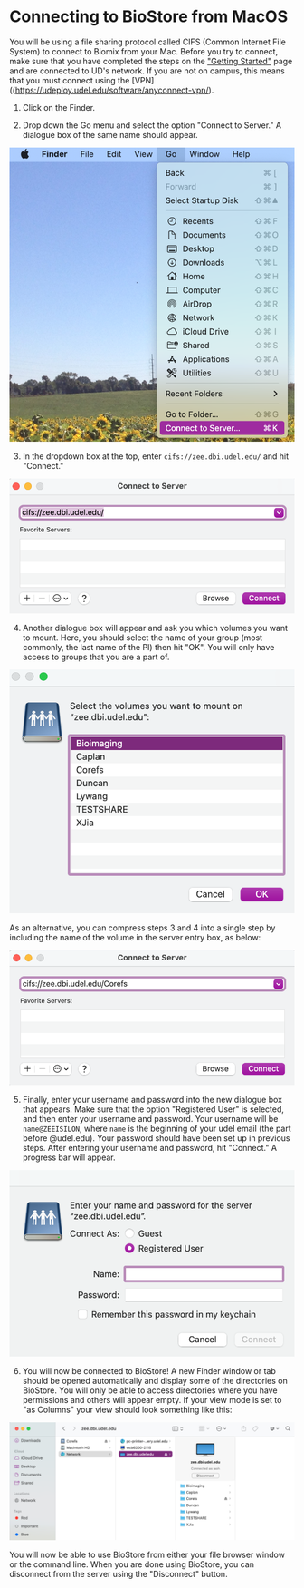 # Connecting to BioStore from MacOS

You will be using a file sharing protocol called CIFS (Common Internet File System) to connect to Biomix from your Mac.  Before you try to connect, make sure that you have completed the steps on the ["Getting Started"](./getting_started.md) page and are connected to UD's network.  If you are not on campus, this means that you must connect using the [VPN]((https://udeploy.udel.edu/software/anyconnect-vpn/).

1. Click on the Finder.

2. Drop down the Go menu and select the option "Connect to Server."  A dialogue box of the same name should appear.

![Go menu selection](./img/finder_go_dropdown.png)

3. In the dropdown box at the top, enter `cifs://zee.dbi.udel.edu/` and hit "Connect."

![Connect to server](./img/connect_to_server.png)

4. Another dialogue box will appear and ask you which volumes you want to mount.  Here, you should select the name of your group (most commonly, the last name of the PI) then hit "OK".  You will only have access to groups that you are a part of.

![Select volumes](./img/select_volumes.png)

As an alternative, you can compress steps 3 and 4 into a single step by including the name of the volume in the server entry box, as below:

![Connect to server corefs](./img/connect_to_server_corefs.png)

5. Finally, enter your username and password into the new dialogue box that appears.  Make sure that the option "Registered User" is selected, and then enter your username and password.  Your username will be `name@ZEEISILON`, where `name` is the beginning of your udel email (the part before @udel.edu).  Your password should have been set up in previous steps.  After entering your username and password, hit "Connect."  A progress bar will appear.

![Username and password](./img/username_and_password.png)

6. You will now be connected to BioStore!  A new Finder window or tab should be opened automatically and display some of the directories on BioStore.  You will only be able to access directories where you have permissions and others will appear empty.  If your view mode is set to "as Columns" your view should look something like this:

![BioStore in Finder GUI](./img/biostore_from_finder.png)

You will now be able to use BioStore from either your file browser window or the command line.  When you are done using BioStore, you can disconnect from the server using the "Disconnect" button.  